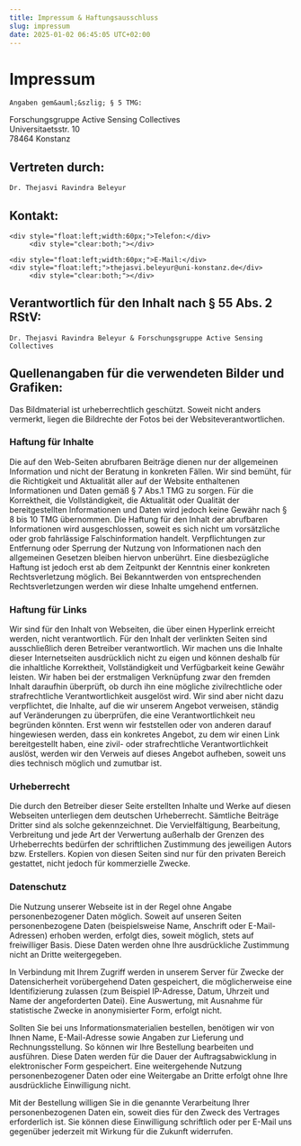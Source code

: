 ```yaml
---
title: Impressum & Haftungsausschluss
slug: impressum
date: 2025-01-02 06:45:05 UTC+02:00
---
```


   <h1>Impressum</h1>

<p>

	Angaben gem&auml;&szlig; § 5 TMG:

</p>

	
<p>
	Forschungsgruppe Active Sensing Collectives <br />
	Universitaetsstr. 10 <br />
	78464 Konstanz <br />
</p>

	
	
<h2>Vertreten durch:</h2>

<p>

	Dr. Thejasvi Ravindra Beleyur

</p>

         
	
<h2>Kontakt:</h2>


<p>

	
	<div style="float:left;width:60px;">Telefon:</div>
         <div style="clear:both;"></div>
         
	<div style="float:left;width:60px;">E-Mail:</div>
	<div style="float:left;">thejasvi.beleyur@uni-konstanz.de</div>
         <div style="clear:both;"></div>

         
</p>

         



<h2>Verantwortlich f&uuml;r den Inhalt nach § 55 Abs. 2 RStV:</h2>

<p>

	Dr. Thejasvi Ravindra Beleyur & Forschungsgruppe Active Sensing Collectives

</p>

<h2>Quellenangaben f&uuml;r die verwendeten Bilder und Grafiken:</h2>

<p>
Das Bildmaterial ist urheberrechtlich geschützt. Soweit nicht anders vermerkt, liegen die Bildrechte der Fotos bei der Websiteverantwortlichen.

</p>


<h3>Haftung für Inhalte</h3>
<p>Die auf den Web-Seiten abrufbaren Beiträge dienen nur der allgemeinen Information und nicht der Beratung in konkreten Fällen. Wir sind bemüht, für die Richtigkeit und Aktualität aller auf der Website enthaltenen Informationen und Daten gemäß § 7 Abs.1 TMG zu sorgen. Für die Korrektheit, die Vollständigkeit, die Aktualität oder Qualität der bereitgestellten Informationen und Daten wird jedoch keine Gewähr nach § 8 bis 10 TMG übernommen. Die Haftung für den Inhalt der abrufbaren Informationen wird ausgeschlossen, soweit es sich nicht um vorsätzliche oder grob fahrlässige Falschinformation handelt. Verpflichtungen zur Entfernung oder Sperrung der Nutzung von Informationen nach den allgemeinen Gesetzen bleiben hiervon unberührt. Eine diesbezügliche Haftung ist jedoch erst ab dem Zeitpunkt der Kenntnis einer konkreten Rechtsverletzung möglich. Bei Bekanntwerden von entsprechenden Rechtsverletzungen werden wir diese Inhalte umgehend entfernen.</p>

<h3>Haftung für Links</h3>
<p>Wir sind für den Inhalt von Webseiten, die über einen Hyperlink erreicht werden, nicht verantwortlich. Für den Inhalt der verlinkten Seiten sind ausschließlich deren Betreiber verantwortlich. Wir machen uns die Inhalte dieser Internetseiten ausdrücklich nicht zu eigen und können deshalb für die inhaltliche Korrektheit, Vollständigkeit und Verfügbarkeit keine Gewähr leisten. Wir haben bei der erstmaligen Verknüpfung zwar den fremden Inhalt daraufhin überprüft, ob durch ihn eine mögliche zivilrechtliche oder strafrechtliche Verantwortlichkeit ausgelöst wird. Wir sind aber nicht dazu verpflichtet, die Inhalte, auf die wir unserem Angebot verweisen, ständig auf Veränderungen zu überprüfen, die eine Verantwortlichkeit neu begründen könnten. Erst wenn wir feststellen oder von anderen darauf hingewiesen werden, dass ein konkretes Angebot, zu dem wir einen Link bereitgestellt haben, eine zivil- oder strafrechtliche Verantwortlichkeit auslöst, werden wir den Verweis auf dieses Angebot aufheben, soweit uns dies technisch möglich und zumutbar ist.</p>

<h3>Urheberrecht</h3>
<p>Die durch den Betreiber dieser Seite erstellten Inhalte und Werke auf diesen Webseiten unterliegen dem deutschen Urheberrecht. Sämtliche Beiträge Dritter sind als solche gekennzeichnet. Die Vervielfältigung, Bearbeitung, Verbreitung und jede Art der Verwertung außerhalb der Grenzen des Urheberrechts bedürfen der schriftlichen Zustimmung des jeweiligen Autors bzw. Erstellers. Kopien von diesen Seiten sind nur für den privaten Bereich gestattet, nicht jedoch für kommerzielle Zwecke.</p>

<h3>Datenschutz</h3>
<p>Die Nutzung unserer Webseite ist in der Regel ohne Angabe personenbezogener Daten möglich. Soweit auf unseren Seiten personenbezogene Daten (beispielsweise Name, Anschrift oder E-Mail-Adressen) erhoben werden, erfolgt dies, soweit möglich, stets auf freiwilliger Basis. Diese Daten werden ohne Ihre ausdrückliche Zustimmung nicht an Dritte weitergegeben. </p><p>In Verbindung mit Ihrem Zugriff werden in unserem Server für Zwecke der Datensicherheit vorübergehend Daten gespeichert, die möglicherweise eine Identifizierung zulassen (zum Beispiel IP-Adresse, Datum, Uhrzeit und Name der angeforderten Datei). Eine Auswertung, mit Ausnahme für statistische Zwecke in anonymisierter Form, erfolgt nicht.</p><p>Sollten Sie bei uns Informationsmaterialien bestellen, benötigen wir von Ihnen Name, E-Mail-Adresse sowie Angaben zur Lieferung und Rechnungsstellung. So können wir Ihre Bestellung bearbeiten und ausführen. Diese Daten werden für die Dauer der Auftragsabwicklung in elektronischer Form gespeichert. Eine weitergehende Nutzung personenbezogener Daten oder eine Weitergabe an Dritte erfolgt ohne Ihre ausdrückliche Einwilligung nicht.</p>

<p>Mit der Bestellung willigen Sie in die genannte Verarbeitung Ihrer personenbezogenen Daten ein, soweit dies für den Zweck des Vertrages erforderlich ist. Sie können diese Einwilligung schriftlich oder per E-Mail uns gegenüber jederzeit mit Wirkung für die Zukunft widerrufen.</p>